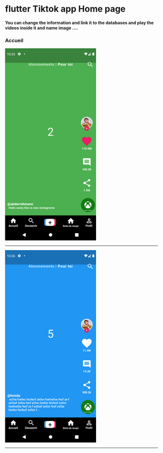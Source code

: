  <h1> flutter Tiktok app Home page </h1> 
 
<h4> You can change the information and link it to the databases and play the videos inside it and name image ....</h4> 
<h3>Accueil</h3> 
<img src="https://github.com/abenkoula71/Flutter-tiktok-app--homepage/blob/main/Screenshot_1633775733.png" width="300" /> 
<hr>
<img src="https://github.com/abenkoula71/Flutter-tiktok-app--homepage/blob/main/Screenshot_1633775801.png" width="300" />
<hr>
